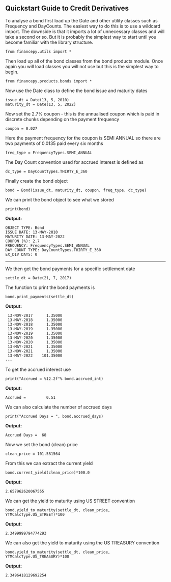## Quickstart Guide to Credit Derivatives
To analyse a bond first load up the Date and other utility classes such as Frequency and DayCounts. The easiest way to do this is to use a wildcard import. The downside is that it imports a lot of unnecessary classes and will take a second or so. But it is probably the simplest way to start until you become familiar with the library structure.

```
from financepy.utils import *
```

Then load up all of the bond classes from the bond products module. Once again you will load classes you will not use but this is the simplest way to begin.
```
from financepy.products.bonds import *
```

Now use the Date class to define the bond issue and maturity dates
```
issue_dt = Date(13, 5, 2010)
maturity_dt = Date(13, 5, 2022)
```
Now set the 2.7% coupon - this is the annualised coupon which is paid in discrete chunks depending on the payment frequency
```
coupon = 0.027
```
Here the payment frequency for the coupon is SEMI ANNUAL so there are two payments of 0.0135 paid every six months
```
freq_type = FrequencyTypes.SEMI_ANNUAL
```
The Day Count convention used for accrued interest is defined as
```
dc_type = DayCountTypes.THIRTY_E_360
```
Finally create the bond object
```
bond = Bond(issue_dt, maturity_dt, coupon, freq_type, dc_type)
```
We can print the bond object to see what we stored
```
print(bond)
```
**Output:**
```
OBJECT TYPE: Bond
ISSUE DATE: 13-MAY-2010
MATURITY DATE: 13-MAY-2022
COUPON (%): 2.7
FREQUENCY: FrequencyTypes.SEMI_ANNUAL
DAY COUNT TYPE: DayCountTypes.THIRTY_E_360
EX_DIV DAYS: 0
```
---

We then get the bond payments for a specific settlement date
```
settle_dt = Date(21, 7, 2017)
```
The function to print the bond payments is
```
bond.print_payments(settle_dt)
```
**Output:**
```
 13-NOV-2017      1.35000
 13-MAY-2018      1.35000
 13-NOV-2018      1.35000
 13-MAY-2019      1.35000
 13-NOV-2019      1.35000
 13-MAY-2020      1.35000
 13-NOV-2020      1.35000
 13-MAY-2021      1.35000
 13-NOV-2021      1.35000
 13-MAY-2022    101.35000
---
```
To get the accrued interest use
```
print("Accrued = %12.2f"% bond.accrued_int)
```
**Output:**
```
Accrued =         0.51
```
We can also calculate the number of accrued days
```
print("Accrued Days = ", bond.accrued_days)
```
**Output:**
```
Accrued Days =  68
```
Now we set the bond (clean) price
```
clean_price = 101.581564
```
From this we can extract the current yield
```
bond.current_yield(clean_price)*100.0
```
**Output:**
```
2.657962620067555
```
We can get the yield to maturity using US STREET convention
```
bond.yield_to_maturity(settle_dt, clean_price, YTMCalcType.US_STREET)*100
```
**Output:**
```
2.3499999794774293
```
We can also get the yield to maturity using the US TREASURY convention
```
bond.yield_to_maturity(settle_dt, clean_price, YTMCalcType.US_TREASURY)*100
```
**Output:**
```
2.3496418129692254
```

